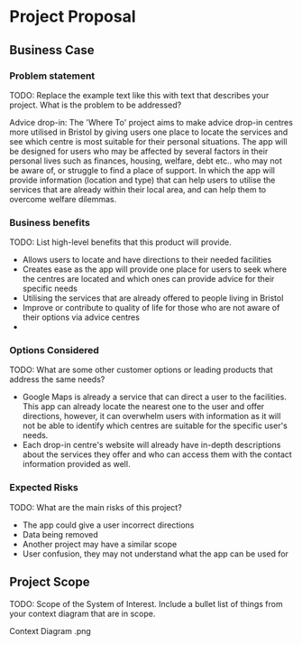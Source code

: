# Project Proposal

## Business Case

### Problem statement
TODO: Replace the example text like this with text that describes your project. What is the problem to be addressed?

Advice drop-in: The 'Where To' project aims to make advice drop-in centres more utilised in Bristol by giving users one place to locate the services and see which centre is most suitable for their personal situations. The app will be designed for users who may be affected by several factors in their personal lives such as finances, housing, welfare, debt etc.. who may not be aware of, or struggle to find a place of support. In which the app will provide information (location and type) that can help users to utilise the services that are already within their local area, and can help them to overcome welfare dilemmas. 


### Business benefits
TODO: List high-level benefits that this product will provide.

- Allows users to locate and have directions to their needed facilities
- Creates ease as the app will provide one place for users to seek where the centres are located and which ones can provide advice for their specific needs
- Utilising the services that are already offered to people living in Bristol
- Improve or contribute to quality of life for those who are not aware of their options via advice centres
- 
  

### Options Considered
TODO: What are some other customer options or leading products that address the same needs?

- Google Maps is already a service that can direct a user to the facilities. This app can already locate the nearest one to the user and offer directions, however, it can overwhelm users with information as it will not be able to identify which centres are suitable for the specific user's needs. 
- Each drop-in centre's website will already have in-depth descriptions about the services they offer and who can access them with the contact information provided as well.


### Expected Risks
TODO: What are the main risks of this project?

- The app could give a user incorrect directions
- Data being removed
- Another project may have a similar scope
- User confusion, they may not understand what the app can be used for 

## Project Scope
TODO: Scope of the System of Interest. Include a bullet list of things from your context diagram that are in scope.


Context Diagram .png

